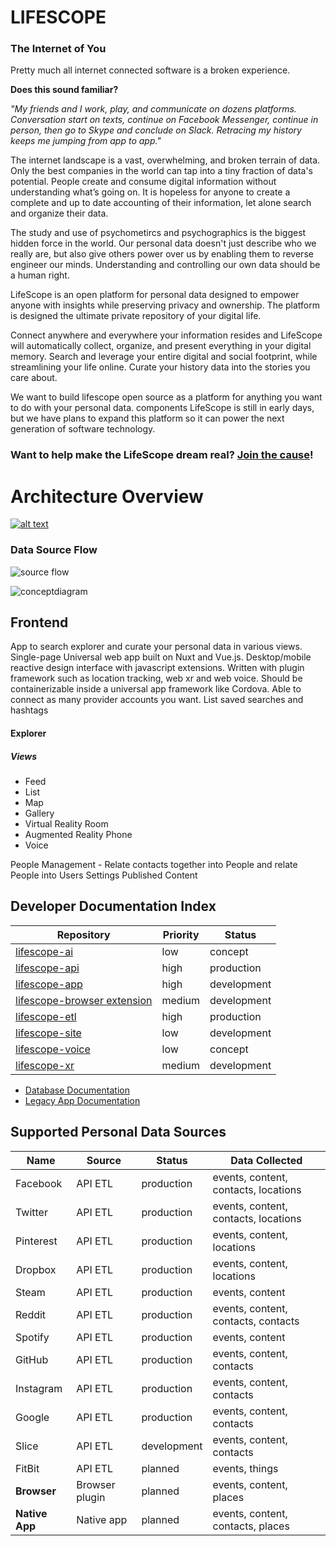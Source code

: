 # LIFESCOPE

### The Internet of You

Pretty much all internet connected software is a broken experience. 

**Does this sound familiar?**

_"My friends and I work, play, and communicate on dozens platforms. Conversation start on texts, continue on Facebook Messenger, continue in person, then go to Skype and conclude on Slack. Retracing my history keeps me jumping from app to app."_

The internet landscape is a vast, overwhelming, and broken terrain of data. Only the best companies in the world can tap into a tiny fraction of data's potential. People create and consume digital information without understanding what’s going on.  It is hopeless for anyone to create a complete and up to date accounting of their information, let alone search and organize their data.

The study and use of psychometircs and psychographics is the biggest hidden force in the world. Our personal data doesn't just describe who we really are, but also give others power over us by enabling them to reverse engineer our minds. Understanding and controlling our own data should be a human right.

LifeScope is an open platform for personal data designed to empower anyone with insights while preserving privacy and ownership. The platform is designed the ultimate private repository of your digital life. 

Connect anywhere and everywhere your information resides and LifeScope will automatically collect, organize, and present everything in your digital memory. Search and leverage your entire digital and social footprint, while streamlining your life online. Curate your history data into the stories you care about.

We want to build lifescope open source as a platform for anything you want to do with your personal data.  components LifeScope is still in early days, but we have plans to expand this platform so it can power the next generation of software technology. 

### Want to help make the LifeScope dream real? [Join the cause](https://lifescope.io/signupdev)!

# Architecture  Overview

[ ![alt text][arch]](https://lifescopelabs.github.io/assets/diagrams/LifeScope%20Architecture%20Planning%203-26-18.pdf)


### Data Source Flow

![source flow][soureflow]

![conceptdiagram][conceptdiagram]

## Frontend

App to search explorer and curate your personal data in various views. Single-page Universal web app built on Nuxt and Vue.js. Desktop/mobile reactive design interface with javascript extensions. Written with plugin framework such as location tracking, web xr and web voice. Should be containerizable inside a universal app framework like Cordova. Able to connect as many provider accounts you want. List saved searches and hashtags


#### Explorer

##### Views
* Feed
* List
* Map
* Gallery
* Virtual Reality Room
* Augmented Reality Phone
* Voice

People Management - Relate contacts together into People and relate People into Users
Settings
Published Content

## Developer Documentation Index
| Repository | Priority | Status |
|--|--|--|
| [lifescope-ai](https://lifescopelabs.github.io/ai.html) | low | concept |
| [lifescope-api](https://lifescopelabs.github.io/api.html) | high | production |
| [lifescope-app](https://lifescopelabs.github.io/app.html) | high | development |
| [lifescope-browser extension](https://lifescopelabs.github.io/browser-extension.html) | medium | development |
| [lifescope-etl](https://lifescopelabs.github.io/etl.html) | high | production |
| [lifescope-site](https://lifescopelabs.github.io/site.html) | low | development |
| [lifescope-voice](https://lifescopelabs.github.io/voice.html) | low | concept |
| [lifescope-xr](https://lifescopelabs.github.io/xr.html) | medium | development |

- [Database Documentation](https://lifescopelabs.github.io/db.html)
- [Legacy App Documentation](https://github.com/LifeScopeLabs/lifescope-etl/tree/master/archive/tutorial)

## Supported Personal Data Sources

| Name | Source | Status | Data Collected |
|--|--|--|--|
| Facebook | API ETL | production | events, content, contacts, locations |
| Twitter | API ETL | production | events, content, contacts, locations |
| Pinterest | API ETL | production | events, content, locations |
| Dropbox | API ETL | production | events, content, locations |
| Steam | API ETL | production | events, content |
| Reddit | API ETL | production | events, content, contacts, contacts |
| Spotify | API ETL | production | events, content |
| GitHub | API ETL | production | events, content, contacts |
| Instagram | API ETL | production | events, content, contacts |
| Google | API ETL | production | events, content, contacts |
| Slice | API ETL | development | events, content, contacts |
| FitBit | API ETL | planned | events, things |
| **Browser** | Browser plugin | planned | events, content, places |
| **Native App** | Native app | planned | events, content, contacts, places |


[conceptdiagram]:https://lifescopelabs.github.io/assets/img/concept-diagram.png
[soureflow]:https://lifescopelabs.github.io/assets/diagrams/data-source-flow.png
[arch]: https://lifescopelabs.github.io/assets/diagrams/LifeScope%20Architecture%20PlanningNEW.jpg  
<!--stackedit_data:
eyJoaXN0b3J5IjpbMjA2NzkyNTIxOV19
-->